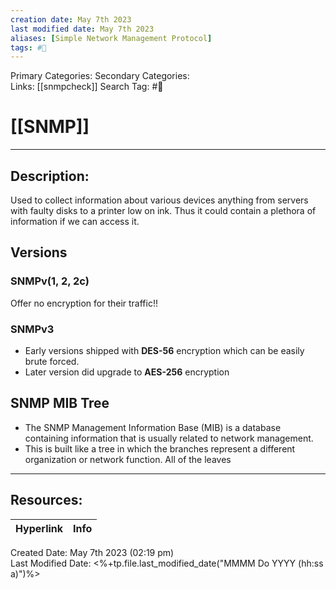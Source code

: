 ```yaml
---
creation date: May 7th 2023
last modified date: May 7th 2023
aliases: [Simple Network Management Protocol]
tags: #📕
---
```


Primary Categories: 
Secondary Categories:  
Links: [[snmpcheck]]
Search Tag: #📕  

# [[SNMP]]  
___

## Description:  
Used to collect information about various devices anything from servers with faulty disks to a printer low on ink. Thus it could contain a plethora of information if we can access it.



## Versions
### SNMPv(1, 2, 2c)
Offer no encryption for their traffic!!


### SNMPv3
- Early versions shipped with **DES-56** encryption which can be easily brute forced.
- Later version did upgrade to **AES-256** encryption



## SNMP MIB Tree
- The SNMP Management Information Base (MIB) is a database containing information that is usually related to network management.
- This is built like a tree in which the branches represent a different organization or network function. All of the leaves





___

## Resources:

| Hyperlink | Info |
| --------- | ---- |


Created Date: May 7th 2023 (02:19 pm)  
Last Modified Date: <%+tp.file.last_modified_date("MMMM Do YYYY (hh:ss a)")%>

